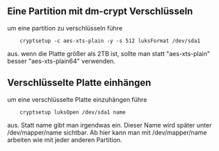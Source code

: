 ## Eine Partition mit dm-crypt Verschlüsseln

um eine partition zu verschlüsseln führe

```
    cryptsetup -c aes-xts-plain -y -s 512 luksFormat /dev/sda1
```
aus. wenn die Platte größer als 2TB ist, sollte man statt "aes-xts-plain"
besser "aes-xts-plain64" verwenden.


## Verschlüsselte Platte einhängen

um eine verschlüsselte Platte einzuhängen führe

```
    cryptsetup luksOpen /dev/sda1 name
```

aus. Statt name gibt man irgendwas ein. Dieser Name wird später unter
/dev/mapper/name sichtbar. Ab hier kann man mit /dev/mapper/name
arbeiten wie mit jeder anderen Partition.
